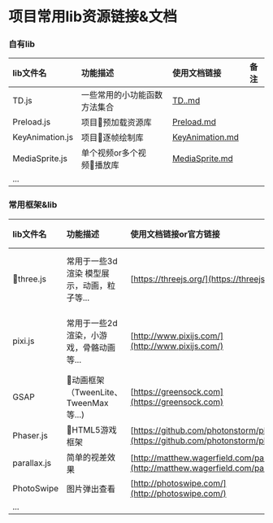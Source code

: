 项目常用lib资源链接&文档
========

### 自有lib  ###

| lib文件名         | 功能描述                   | 使用文档链接                          | 备注                 |
| :--------------- | :----------------------   | :----------------------------------| -------------------- | 
| TD.js            | 一些常用的小功能函数方法集合   |[TD..md](TD.md)                     |                      |
| Preload.js       | 项目预加载资源库           | [Preload.md](Preload.md)           |                      |
| KeyAnimation.js  | 项目逐帧绘制库             |[KeyAnimation.md](KeyAnimation.md)  |                      |
| MediaSprite.js   | 单个视频or多个视频播放库    |[MediaSprite.md](MediaSprite.md)    |                      |
| ...              |                           |                                    |                      |


### 常用框架&lib ###

| lib文件名         | 功能描述                         | 使用文档链接or官方链接                         | 备注                 |
| :--------------- | :----------------------         | :------------------------------------------| -------------------- | 
| three.js         | 常用于一些3d渲染 模型展示，动画，粒子等... |[https://threejs.org/](https://threejs.org/)| [更多资源list](threejs/threejs.md)|
| pixi.js          | 常用于一些2d渲染，小游戏，骨骼动画等... |[http://www.pixijs.com/](http://www.pixijs.com/)|[更多资源list](pixijs/pixijs.md)|
| GSAP              | 动画框架（TweenLite、TweenMax等...) | [https://greensock.com](https://greensock.com)|                  |
| Phaser.js         | HTML5游戏框架                      | [https://github.com/photonstorm/phaser](https://github.com/photonstorm/phaser)|                  |
| parallax.js     |  简单的视差效果                      |[http://matthew.wagerfield.com/parallax/](http://matthew.wagerfield.com/parallax/)|   |
| PhotoSwipe      | 图片弹出查看               |[http://photoswipe.com/](http://photoswipe.com/) |                      |
| ...              |                           |                                    |                      |